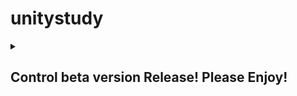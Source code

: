 # unitystudy

<details>
    <summary><h2> Control beta version Release! Please Enjoy!</h2></summary>
        <p>This game will be prevoke your mental. Don't be Smash your Keyboard!</p>
        <h4> Update Log </h4>
        - 2021.07.26 Patched Bug
            1. Updated score count system Error
            2. Deleted Developer Control Mode
        - 2021.07.22 beta version release
        <h4> Install </h4> 
        <p> Go to Release Link, Click the Control.7z </p>

</detials>
